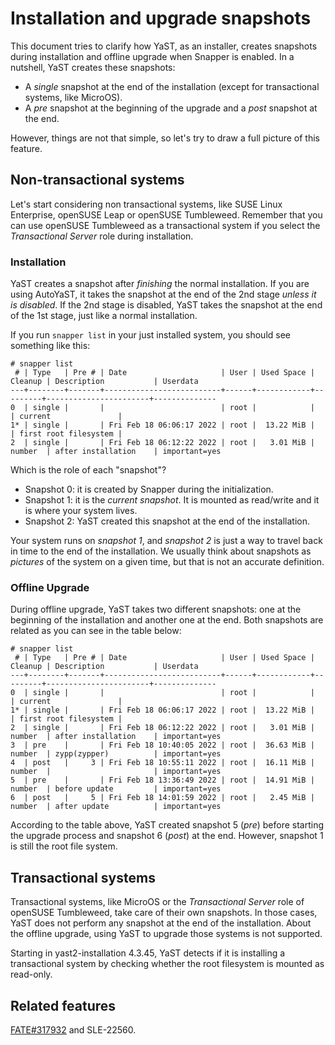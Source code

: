 # Installation and upgrade snapshots

This document tries to clarify how YaST, as an installer, creates snapshots during installation and
offline upgrade when Snapper is enabled. In a nutshell, YaST creates these snapshots:

* A *single* snapshot at the end of the installation (except for transactional systems, like
  MicroOS).
* A *pre* snapshot at the beginning of the upgrade and a *post* snapshot at the end.

However, things are not that simple, so let's try to draw a full picture of this feature.

## Non-transactional systems

Let's start considering non transactional systems, like SUSE Linux Enterprise, openSUSE Leap or
openSUSE Tumbleweed. Remember that you can use openSUSE Tumbleweed as a transactional system if
you select the *Transactional Server* role during installation.

### Installation

YaST creates a snapshot after *finishing* the normal installation. If you are using AutoYaST, it
takes the snapshot at the end of the 2nd stage *unless it is disabled*. If the 2nd stage is
disabled, YaST takes the snapshot at the end of the 1st stage, just like a normal installation.

If you run `snapper list` in your just installed system, you should see something like this:

```
# snapper list
 # | Type   | Pre # | Date                     | User | Used Space | Cleanup | Description           | Userdata     
---+--------+-------+--------------------------+------+------------+---------+-----------------------+--------------
0  | single |       |                          | root |            |         | current               |              
1* | single |       | Fri Feb 18 06:06:17 2022 | root |  13.22 MiB |         | first root filesystem |              
2  | single |       | Fri Feb 18 06:12:22 2022 | root |   3.01 MiB | number  | after installation    | important=yes
```

Which is the role of each "snapshot"?

* Snapshot 0: it is created by Snapper during the initialization.
* Snapshot 1: it is the *current snapshot*. It is mounted as read/write and it is where your system
  lives.
* Snapshot 2: YaST created this snapshot at the end of the installation.

Your system runs on *snapshot 1*, and *snapshot 2* is just a way to travel back in time to the end
of the installation. We usually think about snapshots as *pictures* of the system on a given time,
but that is not an accurate definition.

### Offline Upgrade

During offline upgrade, YaST takes two different snapshots: one at the beginning of the installation
and another one at the end. Both snapshots are related as you can see in the table below:

```
# snapper list
 # | Type   | Pre # | Date                     | User | Used Space | Cleanup | Description           | Userdata     
---+--------+-------+--------------------------+------+------------+---------+-----------------------+--------------
0  | single |       |                          | root |            |         | current               |              
1* | single |       | Fri Feb 18 06:06:17 2022 | root |  13.22 MiB |         | first root filesystem |              
2  | single |       | Fri Feb 18 06:12:22 2022 | root |   3.01 MiB | number  | after installation    | important=yes
3  | pre    |       | Fri Feb 18 10:40:05 2022 | root |  36.63 MiB | number  | zypp(zypper)          | important=yes
4  | post   |     3 | Fri Feb 18 10:55:11 2022 | root |  16.11 MiB | number  |                       | important=yes
5  | pre    |       | Fri Feb 18 13:36:49 2022 | root |  14.91 MiB | number  | before update         | important=yes
6  | post   |     5 | Fri Feb 18 14:01:59 2022 | root |   2.45 MiB | number  | after update          | important=yes
```

According to the table above, YaST created snapshot 5 (*pre*) before starting the upgrade process
and snapshot 6 (*post*) at the end. However, snapshot 1 is still the root file system.

## Transactional systems

Transactional systems, like MicroOS or the *Transactional Server* role of openSUSE Tumbleweed, take
care of their own snapshots. In those cases, YaST does not perform any snapshot at the end of the
installation. About the offline upgrade, using YaST to upgrade those systems is not supported.

Starting in yast2-installation 4.3.45, YaST detects if it is installing a transactional system by
checking whether the root filesystem is mounted as read-only.

## Related features

[FATE#317932](https://w3.suse.de/~lpechacek/fate-archive/317973.html) and SLE-22560.
